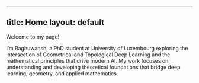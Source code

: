 
---
title: Home
layout: default
---

Welcome to my page!

I’m Raghuwansh, a PhD student at University of Luxembourg  exploring the intersection of Geometrical and Topological Deep Learning and the mathematical principles that drive modern AI. My work focuses on understanding and developing theoretical foundations that bridge deep learning, geometry, and applied mathematics.


